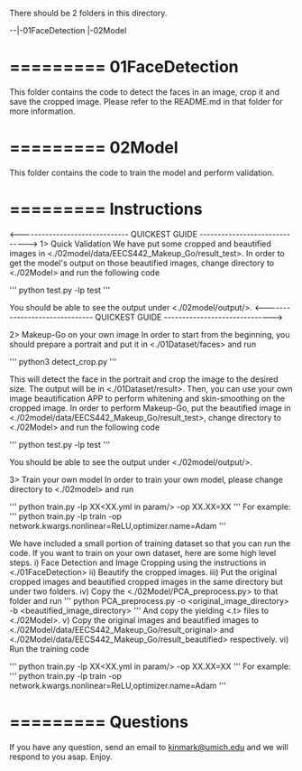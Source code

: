 There should be 2 folders in this directory.

--|-01FaceDetection
  |-02Model

=========
01FaceDetection
=========
This folder contains the code to detect the faces in an image, crop it and save the cropped image.
Please refer to the README.md in that folder for more information.

=========
02Model
=========
This folder contains the code to train the model and perform validation.

=========
Instructions
=========
<------------------------------ QUICKEST GUIDE ------------------------------>
1> Quick Validation 
We have put some cropped and beautified images in <./02model/data/EECS442_Makeup_Go/result_test>. In order to
get the model's output on those beautified images, change directory to <./02Model> and run the following code

'''
python test.py -lp test
'''

You should be able to see the output under <./02model/output/>.
<------------------------------ QUICKEST GUIDE ------------------------------>

2> Makeup-Go on your own image
In order to start from the beginning, you should prepare a portrait and put it in <./01Dataset/faces> and run

'''
python3 detect_crop.py
'''

This will detect the face in the portrait and crop the image to the desired size. The output will be in <./01Dataset/result>.
Then, you can use your own image beautification APP to perform whitening and skin-smoothing on the cropped image.
In order to perform Makeup-Go, put the beautified image in <./02model/data/EECS442_Makeup_Go/result_test>, change directory to
<./02Model> and run the following code

'''
python test.py -lp test
'''

You should be able to see the output under <./02model/output/>.

3> Train your own model
In order to train your own model, please change directory to <./02model> and run

'''
python train.py -lp XX<XX.yml in param/> -op XX.XX=XX<optional>
'''
For example:
'''
python train.py -lp train -op network.kwargs.nonlinear=ReLU,optimizer.name=Adam
'''

We have included a small portion of training dataset so that you can run the code. If you want to train on your own dataset, here are some high level steps.
i)   Face Detection and Image Cropping using the instructions in <./01FaceDetection>
ii)  Beautify the cropped images.
iii) Put the original cropped images and beautified cropped images in the same directory but under two folders.
iv)  Copy the <./02Model/PCA_preprocess.py> to that folder and run
'''
python PCA_preprocess.py -o <original_image_directory> -b <beautified_image_directory>
'''
And copy the yielding <.t> files to <./02Model>.
v)   Copy the original images and beautified images to <./02Model/data/EECS442_Makeup_Go/result_original> and <./02Model/data/EECS442_Makeup_Go/result_beautified> respectively.
vi)  Run the training code

'''
python train.py -lp XX<XX.yml in param/> -op XX.XX=XX<optional>
'''
For example:
'''
python train.py -lp train -op network.kwargs.nonlinear=ReLU,optimizer.name=Adam
'''

=========
Questions
=========
If you have any question, send an email to kinmark@umich.edu and we will respond to you asap. Enjoy.